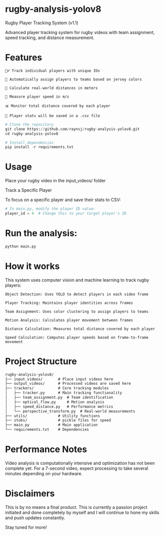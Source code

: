 # rugby-analysis-yolov8

Rugby Player Tracking System (v1.1)

Advanced player tracking system for rugby videos with team assignment, speed tracking, and distance measurement.

# Features

    🏃‍♂️ Track individual players with unique IDs

    👕 Automatically assign players to teams based on jersey colors

    📏 Calculate real-world distances in meters

    🚀 Measure player speed in m/s

    📊 Monitor total distance covered by each player

    📏 Player stats will be saved in a .csv file
    

```python
# Clone the repository
git clone https://github.com/raynsj/rugby-analysis-yolov8.git
cd rugby-analysis-yolov8

# Install dependencies
pip install -r requirements.txt
```

# Usage

Place your rugby video in the input_videos/ folder

Track a Specific Player

To focus on a specific player and save their stats to CSV:

```python
# In main.py, modify the player ID value:
player_id = 4  # Change this to your target player's ID

```

# Run the analysis:

```python
python main.py
```

# How it works

This system uses computer vision and machine learning to track rugby players:

    Object Detection: Uses YOLO to detect players in each video frame

    Player Tracking: Maintains player identities across frames

    Team Assignment: Uses color clustering to assign players to teams

    Motion Analysis: Calculates player movement between frames

    Distance Calculation: Measures total distance covered by each player

    Speed Calculation: Computes player speeds based on frame-to-frame movement


# Project Structure

```txt
rugby-analysis-yolov8/
├── input_videos/       # Place input videos here
├── output_videos/      # Processed videos are saved here
├── trackers/           # Core tracking modules
│   ├── tracker.py      # Main tracking functionality
│   ├── team_assignment.py  # Team identification
│   ├── optical_flow.py     # Motion analysis
│   ├── speed_distance.py   # Performance metrics
│   └── perspective_transform.py  # Real-world measurements
├── utils/              # Utility functions
├── stubs/              # pickle files for speed
├── main.py             # Main application
└── requirements.txt    # Dependencies

```

# Performance Notes

Video analysis is computationally intensive and optimization has not been complete yet. For a 7-second video, expect processing to take several minutes depending on your hardware.

# Disclaimers

This is by no means a final product. This is currently a passion project initiated and done completely by myself and I will continue to hone my skills and push updates constantly.

Stay tuned for more!

